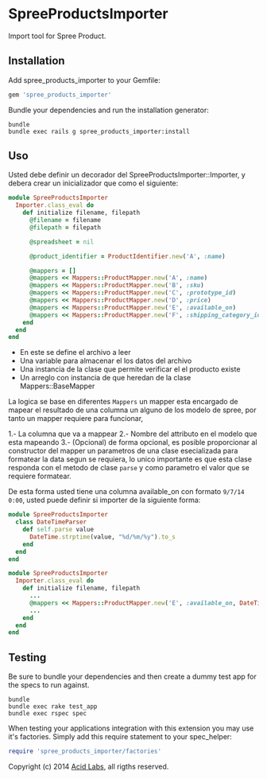 SpreeProductsImporter
=====================

Import tool for Spree Product.

Installation
------------

Add spree_products_importer to your Gemfile:

```ruby
gem 'spree_products_importer'
```

Bundle your dependencies and run the installation generator:

```shell
bundle
bundle exec rails g spree_products_importer:install
```




Uso
---

Usted debe definir un decorador del SpreeProductsImporter::Importer, y debera crear un inicializador que como el siguiente:

```ruby
module SpreeProductsImporter
  Importer.class_eval do
    def initialize filename, filepath
      @filename = filename
      @filepath = filepath

      @spreadsheet = nil

      @product_identifier = ProductIdentifier.new('A', :name)

      @mappers = []
      @mappers << Mappers::ProductMapper.new('A', :name)
      @mappers << Mappers::ProductMapper.new('B', :sku)
      @mappers << Mappers::ProductMapper.new('C', :prototype_id)
      @mappers << Mappers::ProductMapper.new('D', :price)
      @mappers << Mappers::ProductMapper.new('E', :available_on)
      @mappers << Mappers::ProductMapper.new('F', :shipping_category_id)
    end
  end
end
```

* En este se define el archivo a leer
* Una variable para almacenar el los datos del archivo
* Una instancia de la clase que permite verificar el el producto existe
* Un arreglo con instancia de que heredan de la clase Mappers::BaseMapper

La logica se base en diferentes `Mappers` un mapper esta encargado de mapear el resultado de una columna un alguno de los
modelo de spree, por tanto un mapper requiere para funcionar,

1.- La columna que va a mappear
2.- Nombre del attributo en el modelo que esta mapeando
3.- (Opcional) de forma opcional, es posible proporcionar al constructor del mapper un parametros de una clase esecializada
para formatear la data segun se requiera, lo unico importante es que esta clase responda con el metodo de clase `parse` y como
parametro el valor que se requiere formatear.

De esta forma usted tiene una columna available_on con formato `9/7/14 0:00`, usted puede definir si importer de la siguiente forma:

```ruby
module SpreeProductsImporter
  class DateTimeParser
    def self.parse value
      DateTime.strptime(value, "%d/%m/%y").to_s
    end
  end
end

module SpreeProductsImporter
  Importer.class_eval do
    def initialize filename, filepath
      ...
      @mappers << Mappers::ProductMapper.new('E', :available_on, DateTimeParser))
      ...
    end
  end
end
```






Testing
-------

Be sure to bundle your dependencies and then create a dummy test app for the specs to run against.

```shell
bundle
bundle exec rake test_app
bundle exec rspec spec
```

When testing your applications integration with this extension you may use it's factories.
Simply add this require statement to your spec_helper:

```ruby
require 'spree_products_importer/factories'
```

Copyright (c) 2014 [Acid Labs](http://acid.cl), all rigths reserved.
